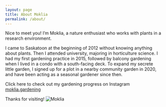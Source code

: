 ```yaml
---
layout: page
title: About Moklia
permalink: /about/
---
```



Nice to meet you! I’m Moklia, a nature enthusiast who works with plants in a research environment.

I came to Saskatoon at the beginning of 2012 without knowing anything about plants. Then I attended university, majoring in horticulture science. I had my first gardening practice in 2015, followed by balcony gardening when I lived in a condo with a south-facing deck. To expand my secrete little garden, I signed up for a plot in a nearby community garden in 2020, and have been acting as a seasonal gardener since then.

Click here to check out my gardening progress on Instagram [moklia.gardening](https://www.instagram.com/moklia.gardening/)



Thanks for visiting!
![Moklia](https://user-images.githubusercontent.com/79727789/150616270-339abc8e-91fc-401d-bd44-3840268557c1.jpeg)
